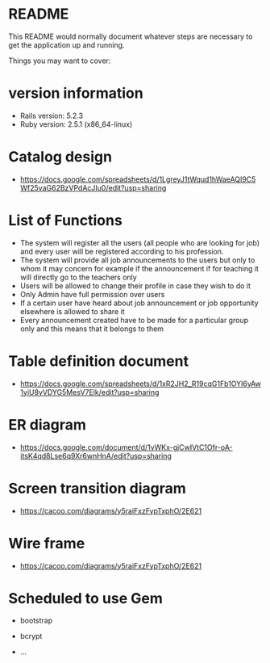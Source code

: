 # README

This README would normally document whatever steps are necessary to get the
application up and running.

Things you may want to cover:

# version information

* Rails version: 5.2.3
* Ruby version: 2.5.1 (x86_64-linux)

# Catalog design

* https://docs.google.com/spreadsheets/d/1LgreyJ1tWqud1hWaeAQI9C5Wf25vaG62BzVPdAcJIu0/edit?usp=sharing

# List of Functions

*	The system will register all the users (all people who are looking for job) and every user will be registered according to his profession.
*	The system will provide all job announcements to the users but only to whom it may concern for example if the announcement if for teaching it will directly go to the teachers only
*	Users will be allowed to change their profile in case they wish to do it
*	Only Admin have full permission over users
*	If a certain user have heard about job announcement or job opportunity elsewhere is allowed to share it
*	Every announcement created have to be made for a particular group only and this means that it belongs to them

# Table definition document

* https://docs.google.com/spreadsheets/d/1xR2JH2_R19cqG1Fb1OYI6yAw1yiU8yVDYG5MesV7Elk/edit?usp=sharing

# ER diagram

* https://docs.google.com/document/d/1yWKx-gjCwIVtC1Ofr-oA-itsK4qd8Lse6q9Xr6wnHnA/edit?usp=sharing

# Screen transition diagram

* https://cacoo.com/diagrams/y5raiFxzFypTxphO/2E621

# Wire frame

* https://cacoo.com/diagrams/y5raiFxzFypTxphO/2E621

# Scheduled to use Gem
 * bootstrap
 * bcrypt
 
* ...
